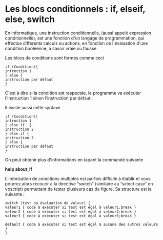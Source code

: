 # Les blocs conditionnels : if, elseif, else, switch
En informatique, une instruction conditionnelle, (aussi appelé expression conditionnelle), est une fonction d'un langage de programmation, qui effectue différents calculs ou actions, en fonction de l'évaluation d'une condition booléenne, à savoir vraie ou fausse 

Les blocs de conditions sont formés comme ceci 

```
if (Condition){
intruction 1
} else {
instruction par défaut 
}

```

C'est à dire si la condition est respectée, le programme va exécuter l'instruction 1 sinon l'instruction par défaut.

Il existe aussi cette syntaxe 

```
if (Condition){
intruction 1
} else if  {
instruction 2
} else if {
instruction 3
} else {
instruction par défaut 
}

```

On peut obtenir plus d'informations en tapant la commande suivante

**help about_if**

L’imbrication de conditions multiples est parfois difficile à établir et vous pourrez alors recourir à la directive “switch” (similaire au “select case” en vbscript) permettant de tester plusieurs cas de figure. Sa structure est la suivante :

```
switch (test ou évaluation de valeur) {
valeur1 { code à exécuter si test est égal à valeur1;break }
valeur2 { code à exécuter si test est égal à valeur2;break }
valeur3 { code à exécuter si test est égal à valeur3;break }

default { code à exécuter si test est égal à aucune des autres valeurs }
}

```

